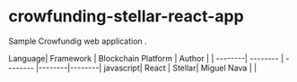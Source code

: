 # crowfunding-stellar-react-app

Sample Crowfundig web application .

Language| Framework | Blockchain Platform | Author |
| --------| -------- | -------- |--------|--------|
javascript| React | Stellar|  Miguel Nava | |
